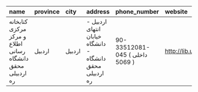 | name                                                      | province   | city   | address                                                  | phone_number                   | website              |
|:----------------------------------------------------------|:-----------|:-------|:---------------------------------------------------------|:-------------------------------|:---------------------|
| کتابخانه مرکزی و مرکز اطلاع رسانی دانشگاه محقق اردبیلی ره | اردبیل     | اردبیل | اردبیل - انتهای خیابان دانشگاه - دانشگاه محقق اردبیلی ره | 90-33512081-045 ( داخلی 5069 ) | http://lib.uma.ac.ir |